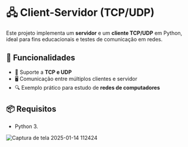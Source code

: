 # 🖧 Client-Servidor (TCP/UDP)

Este projeto implementa um **servidor** e um **cliente TCP/UDP** em Python, ideal para fins educacionais e testes de comunicação em redes.  

## 🚀 Funcionalidades
- 📡 Suporte a **TCP e UDP**
- 🖥️ Comunicação entre múltiplos clientes e servidor
- 🔍 Exemplo prático para estudo de **redes de computadores**

## 📦 Requisitos
- Python 3.



![Captura de tela 2025-01-14 112424](https://github.com/user-attachments/assets/df00185e-ca42-420d-8a48-f1a0806aee96)

